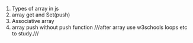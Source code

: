 1) Types of array in js
2) array get and Set(push)
3) Associative array
4) array push without push function
///after array use w3schools loops etc to study.///